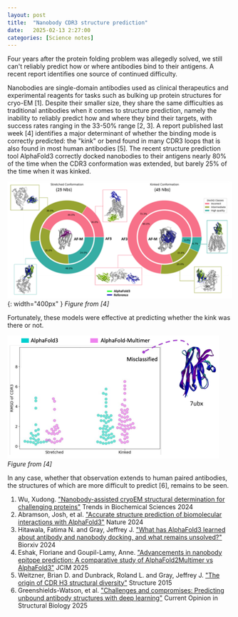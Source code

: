 ```yaml
---
layout: post
title:  "Nanobody CDR3 structure prediction"
date:   2025-02-13 2:27:00
categories: [Science notes]
---
```

Four years after the protein folding problem was allegedly solved, we still can't reliably predict how or where antibodies bind to their antigens. A recent report identifies one source of continued difficulty.

Nanobodies are single-domain antibodies used as clinical therapeutics and experimental reagents for tasks such as bulking up protein structures for cryo-EM [1]. Despite their smaller size, they share the same difficulties as traditional antibodies when it comes to structure prediction, namely the inability to reliably predict how and where they bind their targets, with success rates ranging in the 33-50% range [2, 3]. A report published last week [4] identifies a major determinant of whether the binding mode is correctly predicted: the "kink" or bend found in many CDR3 loops that is also found in most human antibodies [5]. The recent structure prediction tool AlphaFold3 correctly docked nanobodies to their antigens nearly 80% of the time when the CDR3 conformation was extended, but barely 25% of the time when it was kinked.

![Kinked CDR3 loops are more difficult to predict than extended loops](/assets/post_images/2025_02_09/2025_02_09_A.png){: width="400px" }
*Figure from [4]*

Fortunately, these models were effective at predicting whether the kink was there or not. 

![CDR3 conformation is mostly correctly predicted by AlphaFold2 and AlphaFold3](/assets/post_images/2025_02_09/2025_02_09_B.png)
*Figure from [4]*

In any case, whether that observation extends to human paired antibodies, the structures of which are more difficult to predict [6], remains to be seen.

1. Wu, Xudong. ["Nanobody-assisted cryoEM structural determination for challenging proteins"](doi.org/10.1016/j.tibs.2024.06.002) Trends in Biochemical Sciences 2024
2. Abramson, Josh, et al. ["Accurate structure prediction of biomolecular interactions with AlphaFold3"](doi.org/10.1038/s41586-024-07487-w) Nature 2024
3. Hitawala, Fatima N. and Gray, Jeffrey J. ["What has AlphaFold3 learned about antibody and nanobody docking, and what remains unsolved?"](doi.org/10.1101/2024.09.21.614257) Biorxiv 2024
4. Eshak, Floriane and Goupil-Lamy, Anne. ["Advancements in nanobody epitope prediction: A comparative study of AlphaFold2Multimer vs AlphaFold3"](doi.org/10.1021/acs.jcim.4c01877) JCIM 2025
5. Weitzner, Brian D. and Dunbrack, Roland L. and Gray, Jeffrey J. ["The origin of CDR H3 structural diversity"](doi.org/10.1016/j.str.2014.11.010) Structure 2015
6. Greenshields-Watson, et al. ["Challenges and compromises: Predicting unbound antibody structures with deep learning"](doi.org/10.1016/j.sbi.2025.102983) Current Opinion in Structural Biology 2025
